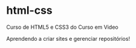 # html-css
 Curso de HTML5 e CSS3 do Curso em Video

Aprendendo a criar sites e gerenciar repositórios!